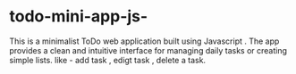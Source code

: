 # todo-mini-app-js-
This is a minimalist ToDo web application built using Javascript . The app provides a clean and intuitive interface for managing daily tasks or creating simple lists.
like  - add task , edigt task , delete a task.
